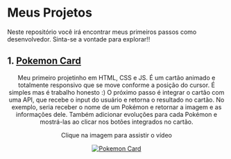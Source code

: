 # Meus Projetos
<p> Neste repositório você irá encontrar meus primeiros passos como desenvolvedor. Sinta-se a vontade para explorar!!
  
## 1. [Pokemon Card](https://github.com/royalfelep/pequenos-projetos/tree/main/pokemon_card)
<p align=center> Meu primeiro projetinho em HTML, CSS e JS. É um cartão animado e totalmente responsivo que se move conforme a posição do cursor. É simples mas é trabalho honesto :)
O próximo passo é integrar o cartão com uma API, que recebe o input do usuário e retorna o resultado no cartão. No exemplo, seria receber o nome de um Pokémon e retornar a imagem e as informações dele. Também adicionar evoluções para cada Pokémon e mostrá-las ao clicar nos botões integrados no cartão. </p>
<p align=center> Clique na imagem para assistir o vídeo </p align=center>
<p align=center>
<a href="https://www.youtube.com/watch?v=RFwb2e-2E-Q"> <img src="https://user-images.githubusercontent.com/73192682/110264243-9f0ab380-7f97-11eb-916f-79a537966c2a.jpg" alt="Pokemon Card"> </a>
</p align=center>
